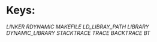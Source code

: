 Keys:
===================================================
_LINKER_
_RDYNAMIC_
_MAKEFILE_
_LD_LIBRAY_PATH_
_LIBRARY_
_DYNAMIC_LIBRARY_
_STACKTRACE_
_TRACE_
_BACKTRACE_
_BT_
